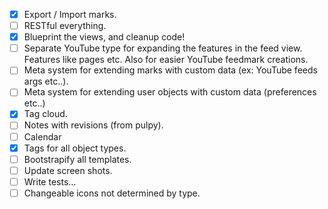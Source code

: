 - [x] Export / Import marks.
- [ ] RESTful everything.
- [x] Blueprint the views, and cleanup code!
- [ ] Separate YouTube type for expanding the features in the feed view. Features like pages etc. Also for easier YouTube feedmark creations.
- [ ] Meta system for extending marks with custom data (ex: YouTube feeds args etc..).
- [ ] Meta system for extending user objects with custom data (preferences etc..)
- [x] Tag cloud.
- [ ] Notes with revisions (from pulpy).
- [ ] Calendar
- [x] Tags for all object types.
- [ ] Bootstrapify all templates.
- [ ] Update screen shots.
- [ ] Write tests...
- [ ] Changeable icons not determined by type.
